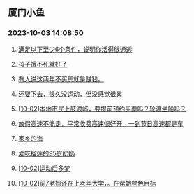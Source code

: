 ## 厦门小鱼 
### 2023-10-03 14:08:50

1. [满足以下至少6个条件，说明你活得很通透](http://bbs.xmfish.com/read-htm-tid-18082099.html)

2. [孩子饿不死就好了](http://bbs.xmfish.com/read-htm-tid-18082205.html)

3. [有人说这两年不买房就是赚钱。](http://bbs.xmfish.com/read-htm-tid-18082173.html)

4. [还要下去，很久没运动，但没感觉很累](http://bbs.xmfish.com/read-htm-tid-18082177.html)

5. [[10-02]本地市民上鼓浪屿，要提前预约买票吗？轮渡坐船吗？](http://bbs.xmfish.com/read-htm-tid-18082121.html)

6. [放假高速不能走，平常收费高速很好开，一到节日高速都是车](http://bbs.xmfish.com/read-htm-tid-18082108.html)

7. [家乡的海](http://bbs.xmfish.com/read-htm-tid-18082137.html)

8. [爱吃榴莲的95岁奶奶](http://bbs.xmfish.com/read-htm-tid-18082160.html)

9. [[10-02]运动后多梦](http://bbs.xmfish.com/read-htm-tid-18082122.html)

10. [[10-02]前7老妈还在上老年大学，。在帮她物色目标](http://bbs.xmfish.com/read-htm-tid-18082134.html)

